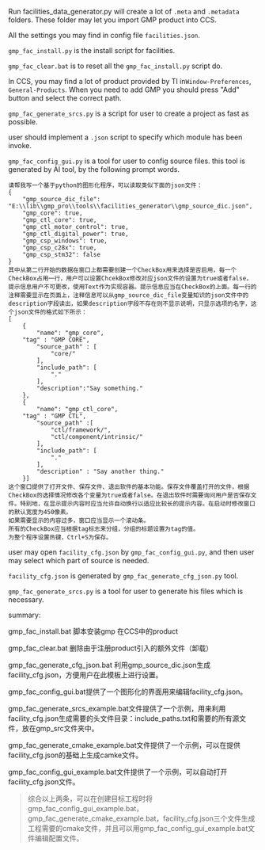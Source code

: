 Run facilities_data_generator.py will create a lot of `.meta` and `.metadata` folders. These folder may let you import GMP product into CCS.

All the settings you may find in config file `facilities.json`.

`gmp_fac_install.py` is the install script for facilities.

`gmp_fac_clear.bat` is to reset all the `gmp_fac_install.py` script do.



In CCS, you may find a lot of product provided by TI in`Window-Preferences`, `General-Products`. When you need to add GMP you should press "Add" button and select the correct path.



`gmp_fac_generate_srcs.py` is a script for user to create a project as fast as possible.

user should implement a `.json` script to specify which module has been invoke.



`gmp_fac_config_gui.py` is a tool for user to config source files. this tool is generated by AI tool, by the following prompt words.

``` text
请帮我写一个基于python的图形化程序，可以读取类似下面的json文件：
{
    "gmp_source_dic_file": "E:\\lib\\gmp_pro\\tools\\facilities_generator\\gmp_source_dic.json",
    "gmp_core": true,
    "gmp_ctl_core": true,
    "gmp_ctl_motor_control": true,
    "gmp_ctl_digital_power": true,
    "gmp_csp_windows": true,
    "gmp_csp_c28x": true,
    "gmp_csp_stm32": false
}
其中从第二行开始的数据在窗口上都需要创建一个CheckBox用来选择是否启用，每一个CheckBox占用一行，用户可以设置ChcekBox修改对应json文件的设置为true或者false，提示信息用户不可更改，使用Text作为实现容器。提示信息应当在CheckBox的上面。每一行的注释需要显示在页面上，注释信息可以从gmp_source_dic_file变量知识的json文件中的description字段读出，如果description字段不存在则不显示说明，只显示选项的名字，这个json文件的格式如下所示：
[
    {
        "name": "gmp_core",
	"tag" : "GMP CORE",
        "source_path" : [
            "core/"
        ],
        "include_path": [
            "."
        ],
        "description":"Say something."
    },
    {
        "name": "gmp_ctl_core",
	"tag" : "GMP CTL",
        "source_path" :[
            "ctl/framework/",
            "ctl/component/intrinsic/"
        ],
        "include_path": [
            "."
        ],
        "description" : "Say another thing."
    }]
这个窗口提供了打开文件、保存文件、退出软件的基本功能。保存文件覆盖打开的文件，根据CheckBox的选择情况修改各个变量为true或者false。在退出软件时需要询问用户是否保存文件。特别地，在显示提示内容时应当允许自动换行以适应比较长的提示内容。在启动时修改窗口的默认宽度为450像素。
如果需要显示的内容过多，窗口应当显示一个滚动条。
所有的CheckBox应当根据tag标志来分组，分组的标题设置为tag的值。
为整个程序设置热键，Ctrl+S为保存。
```



user may open `facility_cfg.json` by `gmp_fac_config_gui.py`, and then user may select which part of source is needed.

`facility_cfg.json` is generated by `gmp_fac_generate_cfg_json.py` tool.



`gmp_fac_generate_srcs.py` is a tool for user to generate his files which is necessary.



summary:

gmp_fac_install.bat 脚本安装gmp 在CCS中的product

gmp_fac_clear.bat 删除由于注册product引入的额外文件（卸载）

gmp_fac_generate_cfg_json.bat 利用gmp_source_dic.json生成facility_cfg.json，方便用户在此模板上进行设置。

gmp_fac_config_gui.bat提供了一个图形化的界面用来编辑facility_cfg.json。

gmp_fac_generate_srcs_example.bat文件提供了一个示例，用来利用facility_cfg.json生成需要的头文件目录：include_paths.txt和需要的所有源文件，放在gmp_src文件夹中。

gmp_fac_generate_cmake_example.bat文件提供了一个示例，可以在提供facility_cfg.json的基础上生成camke文件。

gmp_fac_config_gui_example.bat文件提供了一个示例，可以自动打开facility_cfg.json文件。

> 综合以上两条，可以在创建目标工程时将gmp_fac_config_gui_example.bat，gmp_fac_generate_cmake_example.bat，facility_cfg.json三个文件生成工程需要的cmake文件，并且可以用gmp_fac_config_gui_example.bat文件编辑配置文件。

